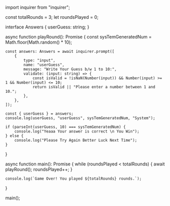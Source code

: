 import inquirer from "inquirer";

const totalRounds = 3;
let roundsPlayed = 0;

interface Answers {
    userGuess: string;
}

async function playRound(): Promise<void> {
    const sysTemGeneratedNum = Math.floor(Math.random() * 10);

    const answers: Answers = await inquirer.prompt([
        {
            type: "input",
            name: "userGuess",
            message: "Write Your Guess b/w 1 to 10:",
            validate: (input: string) => {
                const isValid = !isNaN(Number(input)) && Number(input) >= 1 && Number(input) <= 10;
                return isValid || "Please enter a number between 1 and 10.";
            },
        },
    ]);

    const { userGuess } = answers;
    console.log(userGuess, "userGuess", sysTemGeneratedNum, "System");

    if (parseInt(userGuess, 10) === sysTemGeneratedNum) {
        console.log("Yeaaa Your answer is correct \n You Win");
    } else {
        console.log("Please Try Again Better Luck Next Time");
    }
}

async function main(): Promise<void> {
    while (roundsPlayed < totalRounds) {
        await playRound();
        roundsPlayed++;
    }

    console.log(`Game Over! You played ${totalRounds} rounds.`);
}

main();
